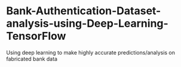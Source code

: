 # Bank-Authentication-Dataset-analysis-using-Deep-Learning-TensorFlow
Using deep learning to make highly accurate predictions/analysis on fabricated bank data
